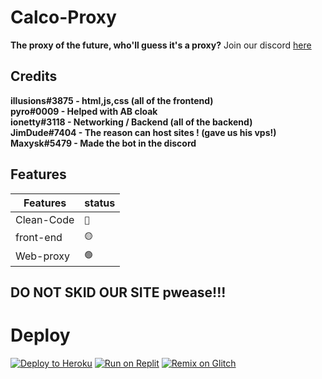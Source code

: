 # Calco-Proxy
**The proxy of the future, who'll guess it's a proxy?**
Join our discord [here](https://discord.gg/udNPgGXjws)
## Credits
<strong>illusions#3875 - html,js,css (all of the frontend)</strong><br>
<strong>pyro#0009 - Helped with AB cloak</strong><br>
<strong>ionetty#3118 - Networking / Backend (all of the backend)</strong><br>
<strong>JimDude#7404 - The reason can host sites ! (gave us his vps!)</strong><br>
<strong>Maxysk#5479 - Made the bot in the discord</strong><br>

## Features

| Features      | status       |
| ------------- |:-------------|
| Clean-Code    | `🔴`         |
| front-end     | `🟡`         |
| Web-proxy     | `🟢`         |

## DO NOT SKID OUR SITE pwease!!!

# Deploy
[![Deploy to Heroku](https://raw.githubusercontent.com/BinBashBanana/deploy-buttons/master/buttons/remade/heroku.svg)](https://heroku.com/deploy/?template=https://github.com/Calco-Proxy/Calco-Proxy-Public)
[![Run on Replit](https://raw.githubusercontent.com/BinBashBanana/deploy-buttons/master/buttons/remade/replit.svg)](https://replit.com/github/Calco-Proxy/Calco-Proxy-Public)
[![Remix on Glitch](https://raw.githubusercontent.com/BinBashBanana/deploy-buttons/master/buttons/remade/glitch.svg)](https://glitch.com/edit/#!/import/github/Calco-Proxy/Calco-Proxy-Public)
